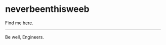 # neverbeenthisweeb

Find me [here](https://neverbeenthisweeb.github.io/).

---

Be well, Engineers.
